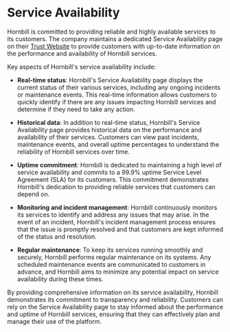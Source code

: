 # Service Availability 

Hornbill is committed to providing reliable and highly available services to its customers. The company maintains a dedicated Service Availability page on their [Trust Website](https://trust.hornbill.com/availability/) to provide customers with up-to-date information on the performance and availability of Hornbill services.

Key aspects of Hornbill's service availability include:

- __Real-time status__: Hornbill's Service Availability page displays the current status of their various services, including any ongoing incidents or maintenance events. This real-time information allows customers to quickly identify if there are any issues impacting Hornbill services and determine if they need to take any action.

- __Historical data__: In addition to real-time status, Hornbill's Service Availability page provides historical data on the performance and availability of their services. Customers can view past incidents, maintenance events, and overall uptime percentages to understand the reliability of Hornbill services over time.

- __Uptime commitment__: Hornbill is dedicated to maintaining a high level of service availability and commits to a 99.9% uptime Service Level Agreement (SLA) for its customers. This commitment demonstrates Hornbill's dedication to providing reliable services that customers can depend on.

- __Monitoring and incident management__: Hornbill continuously monitors its services to identify and address any issues that may arise. In the event of an incident, Hornbill's incident management process ensures that the issue is promptly resolved and that customers are kept informed of the status and resolution.

- __Regular maintenance__: To keep its services running smoothly and securely, Hornbill performs regular maintenance on its systems. Any scheduled maintenance events are communicated to customers in advance, and Hornbill aims to minimize any potential impact on service availability during these times.

By providing comprehensive information on its service availability, Hornbill demonstrates its commitment to transparency and reliability. Customers can rely on the Service Availability page to stay informed about the performance and uptime of Hornbill services, ensuring that they can effectively plan and manage their use of the platform.